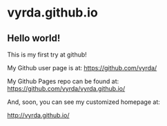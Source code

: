 vyrda.github.io
===============

## Hello world!

This is my first try at github!

My Github user page is at: 
https://github.com/vyrda/

My Github Pages repo can be found at:  
https://github.com/vyrda/vyrda.github.io/

And, soon, you can see my customized homepage at:

http://vyrda.github.io/
